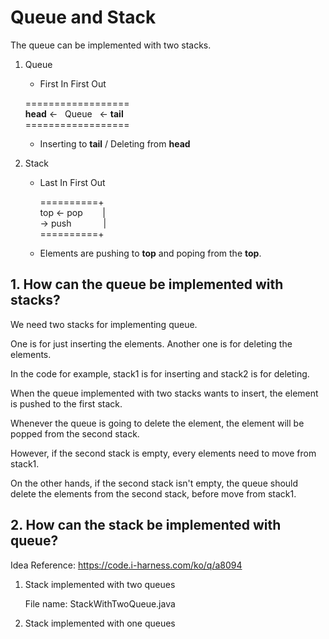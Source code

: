 # Queue and Stack

The queue can be implemented with two stacks.

1. Queue
	- First In First Out

	==================<br />
	**head** <-&nbsp;&nbsp;&nbsp;Queue&nbsp;&nbsp;&nbsp;<- **tail** <br />
	==================<br />

	- Inserting to **tail** / Deleting from **head**

2. Stack
	- Last In First Out

		==========+<br />
	top <- pop &nbsp;&nbsp;&nbsp;&nbsp;&nbsp;&nbsp;&nbsp;|<br />
            -> push&nbsp;&nbsp;&nbsp;&nbsp;&nbsp;&nbsp;&nbsp;&nbsp;&nbsp;&nbsp;&nbsp;&nbsp;&nbsp;|<br />
	==========+<br />

	- Elements are pushing to **top** and poping from the **top**.

## 1. How can the queue be implemented with stacks?

We need two stacks for implementing queue.

One is for just inserting the elements. Another one is for deleting the elements.

In the code for example, stack1 is for inserting and stack2 is for deleting.

When the queue implemented with two stacks wants to insert, the element is pushed to the first stack.

Whenever the queue is going to delete the element, the element will be popped from the second stack.

However, if the second stack is empty, every elements need to move from stack1.

On the other hands, if the second stack isn't empty, the queue should delete the elements from the second stack, before move from stack1.

## 2. How can the stack be implemented with queue?

Idea Reference: https://code.i-harness.com/ko/q/a8094

1) Stack implemented with two queues

	File name: StackWithTwoQueue.java

2) Stack implemented with one queues
